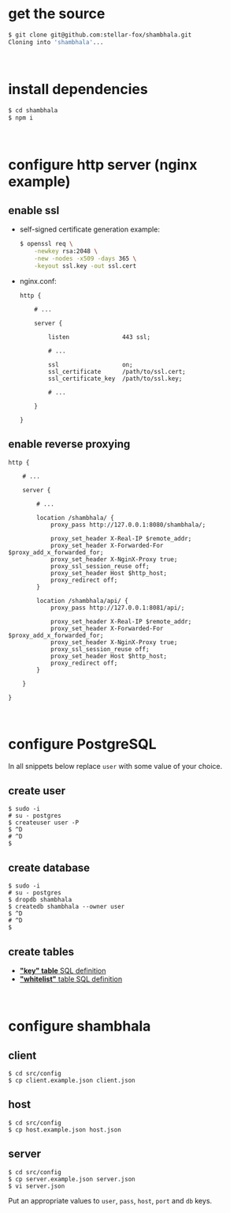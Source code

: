 # get the source

```bash
$ git clone git@github.com:stellar-fox/shambhala.git
Cloning into 'shambhala'...
```

<br/>




# install dependencies

```bash
$ cd shambhala
$ npm i
```

<br />




# configure http server (nginx example)

## enable ssl

* self-signed certificate generation example:

    ```bash
    $ openssl req \
        -newkey rsa:2048 \
        -new -nodes -x509 -days 365 \
        -keyout ssl.key -out ssl.cert
    ```

* nginx.conf:

    ```
    http {

        # ...

        server {

            listen               443 ssl;

            # ...

            ssl                  on;
            ssl_certificate      /path/to/ssl.cert;
            ssl_certificate_key  /path/to/ssl.key;

            # ...

        }

    }
    ```


## enable reverse proxying

```
http {

    # ...

    server {

        # ...

        location /shambhala/ {
            proxy_pass http://127.0.0.1:8080/shambhala/;

            proxy_set_header X-Real-IP $remote_addr;
            proxy_set_header X-Forwarded-For $proxy_add_x_forwarded_for;
            proxy_set_header X-NginX-Proxy true;
            proxy_ssl_session_reuse off;
            proxy_set_header Host $http_host;
            proxy_redirect off;
        }

        location /shambhala/api/ {
            proxy_pass http://127.0.0.1:8081/api/;

            proxy_set_header X-Real-IP $remote_addr;
            proxy_set_header X-Forwarded-For $proxy_add_x_forwarded_for;
            proxy_set_header X-NginX-Proxy true;
            proxy_ssl_session_reuse off;
            proxy_set_header Host $http_host;
            proxy_redirect off;
        }

    }

}
```

<br />




# configure PostgreSQL

In all snippets below replace `user` with some value of your choice.


## create user

```
$ sudo -i
# su - postgres
$ createuser user -P
$ ^D
# ^D
$
```


## create database

```
$ sudo -i
# su - postgres
$ dropdb shambhala
$ createdb shambhala --owner user
$ ^D
# ^D
$
```


## create tables

* [**"key" table** SQL definition](./03.datatypes.md#backend-database---key-table)
* [**"whitelist"** table SQL definition](./03.datatypes.md#backend-database---whitelist-table)

<br />




# configure shambhala

## client

```
$ cd src/config
$ cp client.example.json client.json
```


## host

```
$ cd src/config
$ cp host.example.json host.json
```


## server

```
$ cd src/config
$ cp server.example.json server.json
$ vi server.json
```

Put an appropriate values to `user`, `pass`, `host`, `port` and `db` keys.

<br />
